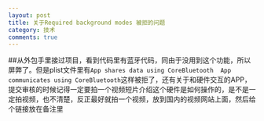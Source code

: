 ```yaml
---
layout: post
title: 关于Required background modes 被拒的问题
category: 技术
comments: true
---
```



##从外包手里接过项目，看到代码里有蓝牙代码，同由于没用到这个功能，所以屏弊了。但是plist文件里有`App shares data using CoreBluetooth  App communicates using CoreBluetooth`这样被拒了，还有关于和硬件交互的APP，提交审核的时候记得一定要拍一个视频短片介绍这个硬件是如何操作的，是不是一定拍视频，也不清楚，反正最好就拍一个视频，放到国内的视频网站上面，然后给个链接放在备注里